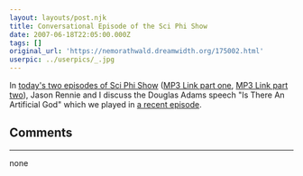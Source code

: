 ```yaml
---
layout: layouts/post.njk
title: Conversational Episode of the Sci Phi Show
date: 2007-06-18T22:05:00.000Z
tags: []
original_url: 'https://nemorathwald.dreamwidth.org/175002.html'
userpic: ../userpics/_.jpg
---
```

In [today's two episodes of Sci Phi Show](http://thesciphishow.com/?p=133) ([MP3 Link part one](http://thesciphishow.com/audio/tsps39-a.mp3), [MP3 Link part two](http://thesciphishow.com/?p=133)), Jason Rennie and I discuss the Douglas Adams speech "Is There An Artificial God" which we played in [a recent episode](http://thesciphishow.com/?p=132).

## Comments

---

none
